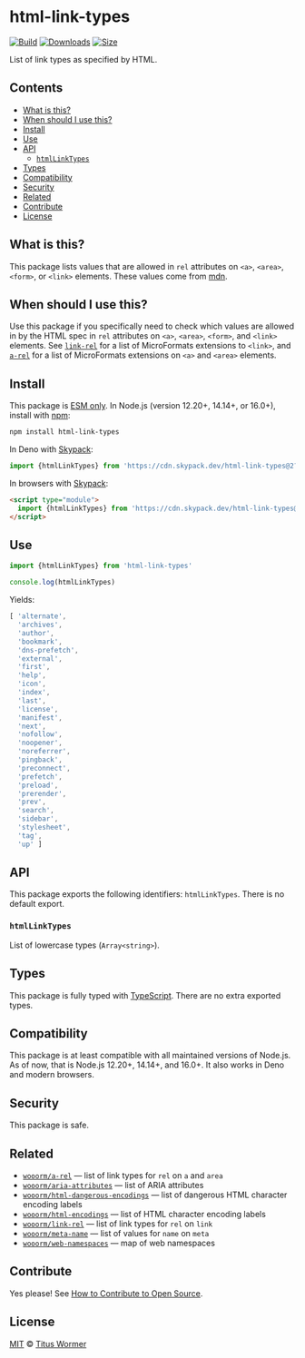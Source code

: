 # html-link-types

[![Build][build-badge]][build]
[![Downloads][downloads-badge]][downloads]
[![Size][size-badge]][size]

List of link types as specified by HTML.

## Contents

*   [What is this?](#what-is-this)
*   [When should I use this?](#when-should-i-use-this)
*   [Install](#install)
*   [Use](#use)
*   [API](#api)
    *   [`htmlLinkTypes`](#htmllinktypes)
*   [Types](#types)
*   [Compatibility](#compatibility)
*   [Security](#security)
*   [Related](#related)
*   [Contribute](#contribute)
*   [License](#license)

## What is this?

This package lists values that are allowed in `rel` attributes on `<a>`,
`<area>`, `<form>`, or `<link>` elements.
These values come from [mdn][].

## When should I use this?

Use this package if you specifically need to check which values are allowed in
by the HTML spec in `rel` attributes on `<a>`, `<area>`, `<form>`, and `<link>`
elements.
See [`link-rel`][link-rel] for a list of MicroFormats extensions to `<link>`,
and [`a-rel`][a-rel] for a list of MicroFormats extensions on `<a>` and
`<area>` elements.

## Install

This package is [ESM only][esm].
In Node.js (version 12.20+, 14.14+, or 16.0+), install with [npm][]:

```sh
npm install html-link-types
```

In Deno with [Skypack][]:

```js
import {htmlLinkTypes} from 'https://cdn.skypack.dev/html-link-types@2?dts'
```

In browsers with [Skypack][]:

```html
<script type="module">
  import {htmlLinkTypes} from 'https://cdn.skypack.dev/html-link-types@2?min'
</script>
```

## Use

```js
import {htmlLinkTypes} from 'html-link-types'

console.log(htmlLinkTypes)
```

Yields:

```js
[ 'alternate',
  'archives',
  'author',
  'bookmark',
  'dns-prefetch',
  'external',
  'first',
  'help',
  'icon',
  'index',
  'last',
  'license',
  'manifest',
  'next',
  'nofollow',
  'noopener',
  'noreferrer',
  'pingback',
  'preconnect',
  'prefetch',
  'preload',
  'prerender',
  'prev',
  'search',
  'sidebar',
  'stylesheet',
  'tag',
  'up' ]
```

## API

This package exports the following identifiers: `htmlLinkTypes`.
There is no default export.

### `htmlLinkTypes`

List of lowercase types (`Array<string>`).

## Types

This package is fully typed with [TypeScript][].
There are no extra exported types.

## Compatibility

This package is at least compatible with all maintained versions of Node.js.
As of now, that is Node.js 12.20+, 14.14+, and 16.0+.
It also works in Deno and modern browsers.

## Security

This package is safe.

## Related

*   [`wooorm/a-rel`][a-rel]
    — list of link types for `rel` on `a` and `area`
*   [`wooorm/aria-attributes`](https://github.com/wooorm/aria-attributes)
    — list of ARIA attributes
*   [`wooorm/html-dangerous-encodings`](https://github.com/wooorm/html-dangerous-encodings)
    — list of dangerous HTML character encoding labels
*   [`wooorm/html-encodings`](https://github.com/wooorm/html-encodings)
    — list of HTML character encoding labels
*   [`wooorm/link-rel`][link-rel]
    — list of link types for `rel` on `link`
*   [`wooorm/meta-name`](https://github.com/wooorm/meta-name)
    — list of values for `name` on `meta`
*   [`wooorm/web-namespaces`](https://github.com/wooorm/web-namespaces)
    — map of web namespaces

## Contribute

Yes please!
See [How to Contribute to Open Source][contribute].

## License

[MIT][license] © [Titus Wormer][author]

<!-- Definition -->

[build-badge]: https://github.com/wooorm/html-link-types/workflows/main/badge.svg

[build]: https://github.com/wooorm/html-link-types/actions

[downloads-badge]: https://img.shields.io/npm/dm/html-link-types.svg

[downloads]: https://www.npmjs.com/package/html-link-types

[size-badge]: https://img.shields.io/bundlephobia/minzip/html-link-types.svg

[size]: https://bundlephobia.com/result?p=html-link-types

[npm]: https://docs.npmjs.com/cli/install

[skypack]: https://www.skypack.dev

[license]: license

[author]: https://wooorm.com

[esm]: https://gist.github.com/sindresorhus/a39789f98801d908bbc7ff3ecc99d99c

[typescript]: https://www.typescriptlang.org

[contribute]: https://opensource.guide/how-to-contribute/

[mdn]: https://developer.mozilla.org/en-US/docs/Web/HTML/Link_types

[link-rel]: https://github.com/wooorm/link-rel

[a-rel]: https://github.com/wooorm/a-rel

